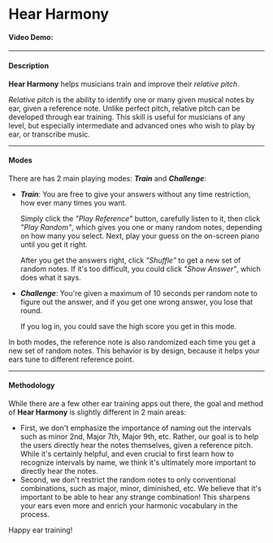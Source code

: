 # Hear Harmony
#### Video Demo:  <URL HERE>

---

#### Description

**Hear Harmony** helps musicians train and improve their *relative pitch*. 

*Relative pitch* is the ability to identify one or many given musical notes by ear, given a reference note. Unlike perfect pitch, relative pitch can be developed through ear training. This skill is useful for musicians of any level, but especially intermediate and advanced ones who wish to play by ear, or transcribe music.

---

#### Modes

There are has 2 main playing modes: ***Train*** and ***Challenge***:
* ***Train***: You are free to give your answers without any time restriction, how ever many times you want. 

    Simply click the *"Play Reference"* button, carefully listen to it, then click *"Play Random"*, which gives you one or many random notes, depending on how many you select. Next, play your guess on the on-screen piano until you get it right.

    After you get the answers right, click *"Shuffle"* to get a new set of random notes. If it's too difficult, you could click *"Show Answer"*, which does what it says.



* ***Challenge***: You're given a maximum of 10 seconds per random note to figure out the answer, and if you get one wrong answer, you lose that round. 

    If you log in, you could save the high score you get in this mode.

In both modes, the reference note is also randomized each time you get a new set of random notes. This behavior is by design, because it helps your ears tune to different reference point.

---

#### Methodology

While there are a few other ear training apps out there, the goal and method of **Hear Harmony** is slightly different in 2 main areas:
- First, we don't emphasize the importance of naming out the intervals such as minor 2nd, Major 7th, Major 9th, etc. Rather, our goal is to help the users directly hear the notes themselves, given a reference pitch. While it's certainly helpful, and even crucial to first learn how to recognize intervals by name, we think it's ultimately more important to directly hear the notes.
- Second, we don't restrict the random notes to only conventional combinations, such as major, minor, diminished, etc. We believe that it's important to be able to hear any strange combination! This sharpens your ears even more and enrich your harmonic vocabulary in the process.

Happy ear training!

